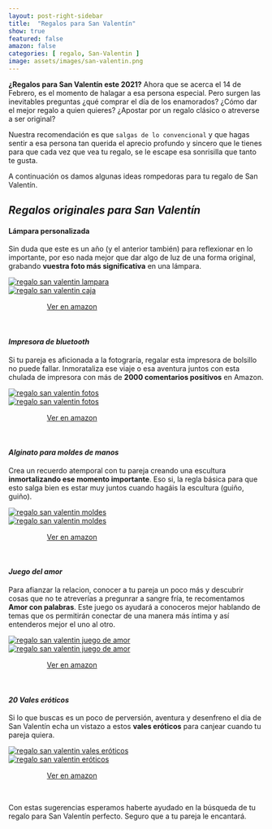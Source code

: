 ```yaml
---
layout: post-right-sidebar
title:  "Regalos para San Valentín"
show: true
featured: false
amazon: false
categories: [ regalo, San-Valentin ]
image: assets/images/san-valentin.png
---
```

**¿Regalos para San Valentín este 2021?** Ahora que se acerca el 14 de Febrero, es el momento de halagar a esa persona especial. Pero surgen las inevitables preguntas ¿qué comprar el día de los enamorados? ¿Cómo dar el mejor regalo a quien quieres? ¿Apostar por un regalo clásico o atreverse a ser original?

Nuestra recomendación es que `salgas de lo convencional` y que hagas sentir a esa persona tan querida el aprecio profundo y sincero que le tienes para que cada vez que vea tu regalo, se le escape esa sonrisilla que tanto te gusta.

A continuación os damos algunas ideas rompedoras para tu regalo de San Valentín.

## _Regalos originales para San Valentín_

#### Lámpara personalizada

Sin duda que este es un año (y el anterior también) para reflexionar en lo importante, por eso nada mejor que dar algo de luz de una forma original, grabando **vuestra foto más significativa** en una lámpara.


<div class="row">
	<div class="col-6">
		<a href="https://amzn.to/3bVA05B" target="_blank" rel="noopener noreferrer">
			<img src="https://images-na.ssl-images-amazon.com/images/I/61RC6Ud7uxL._AC_SX569_.jpg" alt="regalo san valentin lampara" loading="lazy">
		</a>
	</div>
	<div class="col-6">
		<a href="https://amzn.to/3bVA05B" target="_blank" rel="noopener noreferrer">
			<img src="https://images-na.ssl-images-amazon.com/images/I/51S-LRHzV5L._AC_SL1024_.jpg" alt="regalo san valentin caja" loading="lazy">
		</a>
	</div>
	<div style="margin: auto; padding: 15px; width: 70%;">
		<a class="btn btn-primary btn-block amazon-btn" href="https://amzn.to/3bVA05B" target="_blank" rel="noopener noreferrer">
			<i class="fa fa-shopping-cart amazon-cart"></i>
			Ver en amazon
		</a>
	</div>
</div>
<br>

#### _Impresora de bluetooth_

Si tu pareja es aficionada a la fotograría, regalar esta impresora de bolsillo no puede fallar. Inmorataliza ese viaje o esa aventura juntos con esta chulada de impresora con más de **2000 comentarios positivos** en Amazon.

<div class="row">
	<div class="col-6">
		<a href="https://amzn.to/2XVsuiX" target="_blank" rel="noopener noreferrer">
			<img src="https://images-na.ssl-images-amazon.com/images/I/71UQIFIscEL._AC_SL1500_.jpg" alt="regalo san valentin fotos" loading="lazy">
		</a>
	</div>
	<div class="col-6">
		<a href="https://amzn.to/2XVsuiX" target="_blank" rel="noopener noreferrer">
			<img src="https://images-na.ssl-images-amazon.com/images/I/71iKFXo7xKL._AC_SL1500_.jpg" alt="regalo san valentin fotos" loading="lazy">
		</a>
	</div>
	<div style="margin: auto; padding: 15px; width: 70%;">
		<a class="btn btn-primary btn-block amazon-btn" href="https://amzn.to/2XVsuiX" target="_blank" rel="noopener noreferrer">
			<i class="fa fa-shopping-cart amazon-cart"></i>
			Ver en amazon
		</a>
	</div>
</div>
<br>


#### _Alginato para moldes de manos_

Crea un recuerdo atemporal con tu pareja creando una escultura **inmortalizando ese momento importante**. Eso si, la regla básica para que esto salga bien es estar muy juntos cuando hagáis la escultura (guiño, guiño).

<div class="row">
	<div class="col-6">
		<a href="https://amzn.to/3p45b2b" target="_blank" rel="noopener noreferrer">
			<img src="https://m.media-amazon.com/images/I/611Y-wgBCoL._AC_SL1500_.jpg" alt="regalo san valentin moldes" loading="lazy">
		</a>
	</div>
	<div class="col-6">
		<a href="https://amzn.to/3p45b2b" target="_blank" rel="noopener noreferrer">
			<img src="https://m.media-amazon.com/images/I/712baqeUHNL._AC_SL1500_.jpg" alt="regalo san valentin moldes" loading="lazy">
		</a>
	</div>
	<div style="margin: auto; padding: 15px; width: 70%;">
		<a class="btn btn-primary btn-block amazon-btn" href="https://amzn.to/3p45b2b" target="_blank" rel="noopener noreferrer">
			<i class="fa fa-shopping-cart amazon-cart"></i>
			Ver en amazon
		</a>
	</div>
</div>
<br>


#### _Juego del amor_

Para afianzar la relacion, conocer a tu pareja un poco más y descubrir cosas que no te atreverías a pregunrar a sangre fría, te recomentamos **Amor con palabras**. Este juego os ayudará a conoceros mejor hablando de temas que os permitirán conectar de una manera más í­ntima y así entenderos mejor el uno al otro.

<div class="row">
	<div class="col-6">
		<a href="https://amzn.to/2Ky4zTF" target="_blank" rel="noopener noreferrer">
			<img src="https://images-na.ssl-images-amazon.com/images/I/71g7c0nWDDL._AC_SL1500_.jpg" alt="regalo san valentin juego de amor" loading="lazy">
		</a>
	</div>
	<div class="col-6">
		<a href="https://amzn.to/2Ky4zTF" target="_blank" rel="noopener noreferrer">
			<img src="https://images-na.ssl-images-amazon.com/images/I/81fMPygdlZL._AC_SL1500_.jpg" alt="regalo san valentin juego de amor" loading="lazy">
		</a>
	</div>
	<div style="margin: auto; padding: 15px; width: 70%;">
		<a class="btn btn-primary btn-block amazon-btn" href="https://amzn.to/2Ky4zTF" target="_blank" rel="noopener noreferrer">
			<i class="fa fa-shopping-cart amazon-cart"></i>
			Ver en amazon
		</a>
	</div>
</div>
<br>


#### _20 Vales eróticos_

Si lo que buscas es un poco de perversión, aventura y desenfreno el dia de San Valentín echa un vistazo a estos **vales eróticos** para canjear cuando tu pareja quiera.

<div class="row">
	<div class="col-6">
		<a href="https://amzn.to/2XYZQ0k" target="_blank" rel="noopener noreferrer">
			<img src="https://images-na.ssl-images-amazon.com/images/I/81KMEdbr7gL._AC_SL1500_.jpg" alt="regalo san valentin vales eróticos" loading="lazy">
		</a>
	</div>
	<div class="col-6">
		<a href="https://amzn.to/2XYZQ0k" target="_blank" rel="noopener noreferrer">
			<img src="https://images-na.ssl-images-amazon.com/images/I/81z41E5YxLL._AC_SL1500_.jpg" alt="regalo san valentin eróticos" loading="lazy">
		</a>
	</div>
	<div style="margin: auto; padding: 15px; width: 70%;">
		<a class="btn btn-primary btn-block amazon-btn" href="https://amzn.to/2XYZQ0k" target="_blank" rel="noopener noreferrer">
			<i class="fa fa-shopping-cart amazon-cart"></i>
			Ver en amazon
		</a>
	</div>
</div>
<br>


Con estas sugerencias esperamos haberte ayudado en la búsqueda de tu regalo para San Valentín perfecto. Seguro que a tu pareja le encantará.